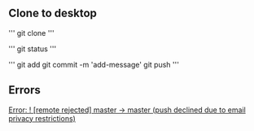 ## Clone to desktop
'''
git clone <repo-link>
'''

'''
git status
'''

'''
git add
git commit -m 'add-message'
git push
'''
## Errors
[Error: ! [remote rejected] master -> master (push declined due to email privacy restrictions)](https://stackoverflow.com/a/44099011/4420229)

